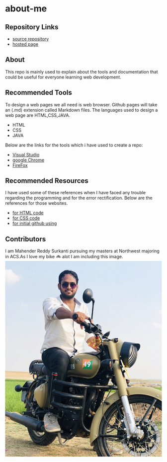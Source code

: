 # about-me
## Repository Links
- [source repository]()
- [hosted page]()
## About
This repo is mainly used to explain about the tools and documentation that could be useful for everyone learning web development.
## Recommended Tools
To design a web pages we all need is web browser. Github pages will take an (.md) extension called Markdown files. The languages used to design a web page are HTML,CSS,JAVA.
- HTML
- CSS
- JAVA

Below are the links for the tools which i have used to create a repo:
- [Visual Studio](https://visualstudio.microsoft.com/downloads/)
- [google Chrome](https://www.google.com/chrome/?brand=CHBD&gclid=CjwKCAjwzJjrBRBvEiwA867bykCkhno9TFGFokb4zQuipK77rTn4QdmzzvXwDSTEEKBf5BSiECgX_RoCKwoQAvD_BwE&gclsrc=aw.ds)
- [FireFox](https://www.mozilla.org/en-US/firefox/)

## Recommended Resources

I have used some of these references when I have faced any trouble regarding the programming and for the error rectification. Below are the references for those websites.
- [for HTML code](https://htmldog.com/guides/html/beginner/)
- [for CSS code](https://www.w3schools.com/css/)
- [for initial github using](https://readwrite.com/2013/09/30/understanding-github-a-journey-for-beginners-part-1/#awesm=~owWaKbpGqnC0Vd)
 
## Contributors

I am Mahender Reddy Surkanti pursuing my masters at Northwest majoring in ACS.As I love my bike :bike: alot I am including this image.
![](https://github.com/Mahender1166/about-me/blob/master/fav_image.jpeg)
